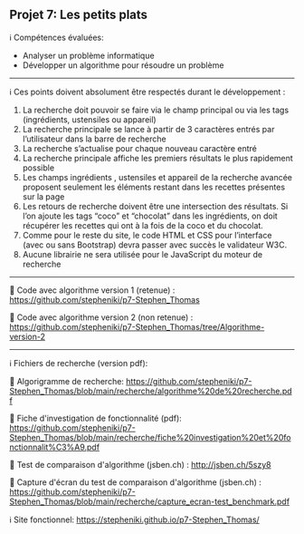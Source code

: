 ﻿Projet 7: Les petits plats
-------------------------------------------------------------------------------------------------------------------------------------------------------------------------
ℹ️ Compétences évaluées: 
- Analyser un problème informatique
- Développer un algorithme pour résoudre un problème
-------------------------------------------------------------------------------------------------------------------------------------------------------------------------
ℹ️ Ces points doivent absolument être respectés durant le développement :

1. La recherche doit pouvoir se faire via le champ principal ou via les tags (ingrédients,
ustensiles ou appareil)
2. La recherche principale se lance à partir de 3 caractères entrés par l’utilisateur dans la
barre de recherche
3. La recherche s’actualise pour chaque nouveau caractère entré
4. La recherche principale affiche les premiers résultats le plus rapidement possible
5. Les champs ingrédients , ustensiles et appareil de la recherche avancée proposent
seulement les éléments restant dans les recettes présentes sur la page
6. Les retours de recherche doivent être une intersection des résultats. Si l’on ajoute les
tags “coco” et “chocolat” dans les ingrédients, on doit récupérer les recettes qui ont à la
fois de la coco et du chocolat.
7. Comme pour le reste du site, le code HTML et CSS pour l’interface (avec ou sans
Bootstrap) devra passer avec succès le validateur W3C.
8. Aucune librairie ne sera utilisée pour le JavaScript du moteur de recherche
-----------------------------------------------------------------------------------------------------------------------------------------------------------------------

📁 Code avec algorithme version 1 (retenue) : https://github.com/stepheniki/p7-Stephen_Thomas 

📁 Code avec algorithme version 2 (non retenue) : https://github.com/stepheniki/p7-Stephen_Thomas/tree/Algorithme-version-2 

-----------------------------------------------------------------------------------------------------------------------------------------------------------------------

ℹ️ Fichiers de recherche (version pdf):

📁 Algorigramme de recherche: https://github.com/stepheniki/p7-Stephen_Thomas/blob/main/recherche/algorithme%20de%20recherche.pdf

📁 Fiche d'investigation de fonctionnalité (pdf): https://github.com/stepheniki/p7-Stephen_Thomas/blob/main/recherche/fiche%20investigation%20et%20fonctionnalit%C3%A9.pdf

📁 Test de comparaison d'algorithme (jsben.ch) : http://jsben.ch/5szy8

📁 Capture d'écran du test de comparaison d'algorithme (jsben.ch) : https://github.com/stepheniki/p7-Stephen_Thomas/blob/main/recherche/capture_ecran-test_benchmark.pdf

ℹ️ Site fonctionnel: https://stepheniki.github.io/p7-Stephen_Thomas/
